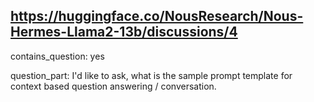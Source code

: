 ## https://huggingface.co/NousResearch/Nous-Hermes-Llama2-13b/discussions/4

contains_question: yes

question_part: I'd like to ask, what is the sample prompt template for context based question answering / conversation.